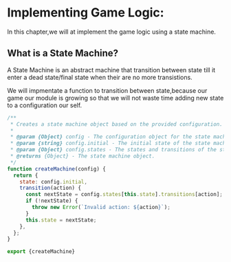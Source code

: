 # Implementing Game Logic:

In this chapter,we will at implement the game logic using a state machine.

## What is a State Machine?
A State Machine is an abstract machine that transition between state  till it enter a dead state/final state when their are no more transistions.

We will impmentate a function to transition between state,because our game our module is growing
so that we will not waste time adding new state to a configuration  our self.

```js
/**
 * Creates a state machine object based on the provided configuration.
 *
 * @param {Object} config - The configuration object for the state machine.
 * @param {string} config.initial - The initial state of the state machine.
 * @param {Object} config.states - The states and transitions of the state machine.
 * @returns {Object} - The state machine object.
 */
function createMachine(config) {
  return {
    state: config.initial,
    transition(action) {
      const nextState = config.states[this.state].transitions[action];
      if (!nextState) {
        throw new Error(`Invalid action: ${action}`);
      }
      this.state = nextState;
    },
  };
}

export {createMachine}

````